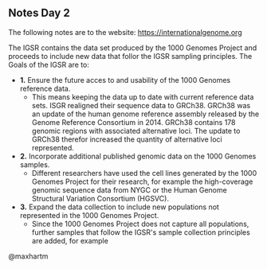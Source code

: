 ## Notes Day 2

The following notes are to the website: https://internationalgenome.org

The IGSR contains the data set produced by the 1000 Genomes Project and proceeds to include new data that follor the IGSR sampling principles. The Goals of the IGSR are to:
* **1.** Ensure the future acces to and usability of the 1000 Genomes reference data.
  * This means keeping the data up to date with current reference data sets. ISGR realigned their sequence data to GRCh38. GRCh38 was an update of the human genome reference assembly released by the Genome Reference Consortium in 2014. GRCh38 contains 178 genomic regions with associated alternative loci. The update to GRCh38 therefor increased the quantity of alternative loci represented.
* **2.** Incorporate additional published genomic data on the 1000 Genomes samples.
  * Different researchers have used the cell lines generated by the 1000 Genomes Project for their research, for example the high-coverage genomic sequence data from NYGC or the Human Genome Structural Variation Consortium (HGSVC).
* **3.** Expand the data collection to include new populations not represented in the 1000 Genomes Project.
  *  Since the 1000 Genomes Project does not capture all populations, further samples that follow the IGSR's sample collection principles are added, for example 

@maxhartm
